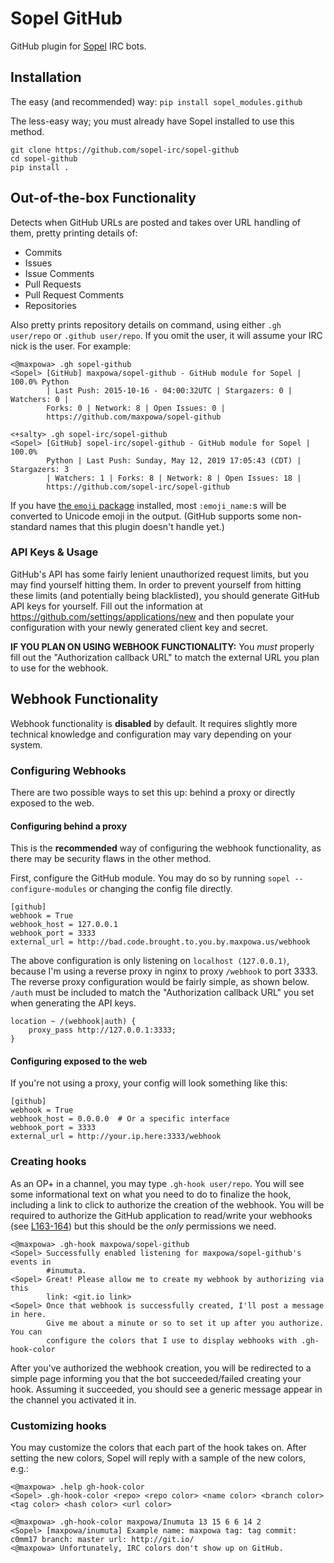 # Sopel GitHub

GitHub plugin for [Sopel](https://sopel.chat/) IRC bots.


## Installation

The easy (and recommended) way: `pip install sopel_modules.github`

The less-easy way; you must already have Sopel installed to use this method.
```
git clone https://github.com/sopel-irc/sopel-github
cd sopel-github
pip install .
```

## Out-of-the-box Functionality

Detects when GitHub URLs are posted and takes over URL handling of them, pretty
printing details of:

 * Commits
 * Issues
 * Issue Comments
 * Pull Requests
 * Pull Request Comments
 * Repositories

Also pretty prints repository details on command, using either `.gh user/repo`
or `.github user/repo`. If you omit the user, it will assume your IRC nick is
the user. For example:

```
<@maxpowa> .gh sopel-github
<Sopel> [GitHub] maxpowa/sopel-github - GitHub module for Sopel | 100.0% Python
        | Last Push: 2015-10-16 - 04:00:32UTC | Stargazers: 0 | Watchers: 0 |
        Forks: 0 | Network: 8 | Open Issues: 0 |
        https://github.com/maxpowa/sopel-github

<+salty> .gh sopel-irc/sopel-github
<Sopel> [GitHub] sopel-irc/sopel-github - GitHub module for Sopel | 100.0%
        Python | Last Push: Sunday, May 12, 2019 17:05:43 (CDT) | Stargazers: 3
        | Watchers: 1 | Forks: 8 | Network: 8 | Open Issues: 18 |
        https://github.com/sopel-irc/sopel-github
```

If you have [the `emoji` package](https://pypi.org/project/emoji/) installed,
most `:emoji_name:`s will be converted to Unicode emoji in the output. (GitHub
supports some non-standard names that this plugin doesn't handle yet.)


### API Keys & Usage

GitHub's API has some fairly lenient unauthorized request limits, but you may
find yourself hitting them. In order to prevent yourself from hitting these
limits (and potentially being blacklisted), you should generate GitHub API
keys for yourself. Fill out the information at
https://github.com/settings/applications/new and then populate your
configuration with your newly generated client key and secret.

__IF YOU PLAN ON USING WEBHOOK FUNCTIONALITY:__ You _must_ properly fill out
the "Authorization callback URL" to match the external URL you plan to use for
the webhook.


## Webhook Functionality

Webhook functionality is __disabled__ by default. It requires slightly more
technical knowledge and configuration may vary depending on your system.

### Configuring Webhooks

There are two possible ways to set this up: behind a proxy or directly exposed
to the web.

#### Configuring behind a proxy

This is the __recommended__ way of configuring the webhook functionality, as
there may be security flaws in the other method.

First, configure the GitHub module. You may do so by running `sopel
--configure-modules` or changing the config file directly.

```
[github]
webhook = True
webhook_host = 127.0.0.1
webhook_port = 3333
external_url = http://bad.code.brought.to.you.by.maxpowa.us/webhook
```

The above configuration is only listening on `localhost (127.0.0.1)`, because
I'm using a reverse proxy in nginx to proxy `/webhook` to port 3333. The
reverse proxy configuration would be fairly simple, as shown below. `/auth`
must be included to match the "Authorization callback URL" you set when
generating the API keys.

```
location ~ /(webhook|auth) {
    proxy_pass http://127.0.0.1:3333;
}
```

#### Configuring exposed to the web

If you're not using a proxy, your config will look something like this:

```
[github]
webhook = True
webhook_host = 0.0.0.0  # Or a specific interface
webhook_port = 3333
external_url = http://your.ip.here:3333/webhook
```

### Creating hooks

As an OP+ in a channel, you may type `.gh-hook user/repo`. You will see some
informational text on what you need to do to finalize the hook, including a
link to click to authorize the creation of the webhook. You will be required
to authorize the GitHub application to read/write your webhooks (see
[L163-164](https://github.com/sopel-irc/sopel-github/blob/9afaf1e51d9c28a1bbba7b442f6e7dea7db74018/sopel_modules/github/webhook.py#L163-L164))
but this should be the _only_ permissions we need.

```
<@maxpowa> .gh-hook maxpowa/sopel-github
<Sopel> Successfully enabled listening for maxpowa/sopel-github's events in
        #inumuta.
<Sopel> Great! Please allow me to create my webhook by authorizing via this
        link: <git.io link>
<Sopel> Once that webhook is successfully created, I'll post a message in here.
        Give me about a minute or so to set it up after you authorize. You can
        configure the colors that I use to display webhooks with .gh-hook-color
```

After you've authorized the webhook creation, you will be redirected to a
simple page informing you that the bot succeeded/failed creating your hook.
Assuming it succeeded, you should see a generic message appear in the channel
you activated it in.


### Customizing hooks

You may customize the colors that each part of the hook takes on. After setting
the new colors, Sopel will reply with a sample of the new colors, e.g.:
```
<@maxpowa> .help gh-hook-color
<Sopel> .gh-hook-color <repo> <repo color> <name color> <branch color> <tag color> <hash color> <url color>

<@maxpowa> .gh-hook-color maxpowa/Inumuta 13 15 6 6 14 2
<Sopel> [maxpowa/inumuta] Example name: maxpowa tag: tag commit: c0mm17 branch: master url: http://git.io/
<@maxpowa> Unfortunately, IRC colors don't show up on GitHub.
```
